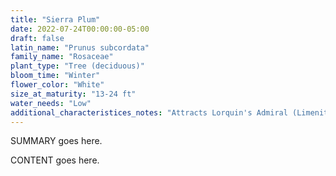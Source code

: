 ```yaml
---
title: "Sierra Plum"
date: 2022-07-24T00:00:00-05:00
draft: false
latin_name: "Prunus subcordata"
family_name: "Rosaceae"
plant_type: "Tree (deciduous)"
bloom_time: "Winter"
flower_color: "White"
size_at_maturity: "13-24 ft"
water_needs: "Low"
additional_characteristices_notes: "Attracts Lorquin's Admiral (Limenitis lorquini), Pale Swallowtail (Papilio eurymedon), Western Tiger Swallowtail (Papilio rutulus), Red Admiral (Vanessa atalanta)."
---
```


SUMMARY goes here.

<!--more-->

CONTENT goes here.